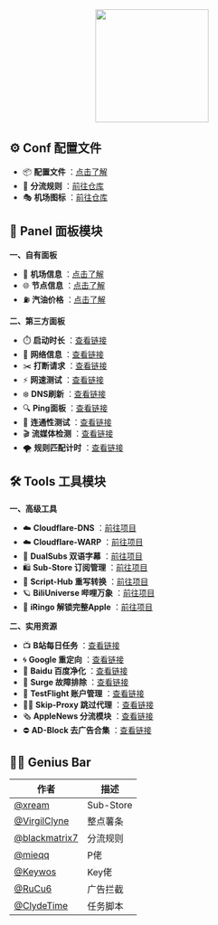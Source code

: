 <div align="center">
 <img src="https://raw.githubusercontent.com/cc63/Surge/main/Module/Surge.png" width="200">
</div>

## ⚙️ Conf 配置文件
-  📦 **配置文件** ：[点击了解](https://github.com/cc63/Surge/tree/main/Conf)
-  🚢 **分流规则** ：[前往仓库](https://github.com/blackmatrix7/ios_rule_script/tree/master/rule/Surge)
-  🎭 **机场图标** ：[前往仓库](https://github.com/cc63/ICON)


## 🌠 Panel 面板模块

**一、自有面板**
- 🚁 **机场信息** ：[点击了解](https://github.com/cc63/Surge/tree/main/Module/Panel/Sub-info)
- 🌐 **节点信息** ：[点击了解](https://github.com/cc63/Surge/tree/main/Module/Panel/IP-info)
- ⛽ **汽油价格** ：[点击了解](https://github.com/cc63/Surge/tree/main/Module/Panel/QiYou)

**二、第三方面板**
- ⏱️ **启动时长** ：[查看链接](https://github.com/Rabbit-Spec/Surge/tree/Master/Module/Panel/Surge-Pro)
- 🪩 **网络信息** ：[查看链接](https://raw.githubusercontent.com/xream/scripts/main/surge/modules/network-info/net-lsp-x.sgmodule)
- ✂️ **打断请求** ：[查看链接](https://raw.githubusercontent.com/xream/scripts/main/surge/modules/kill-active-requests/index.sgmodule)
- ⚡️ **网速测试** ：[查看链接](https://raw.githubusercontent.com/getsomecat/GetSomeCats/Surge/modules/Panel/Net_Speed/Net_Speed.sgmodule)
- ❄️ **DNS刷新** ：[查看链接](https://github.com/Rabbit-Spec/Surge/tree/Master/Module/Panel/Flush-DNS)
- 🔍 **Ping面板** ：[查看链接](https://raw.githubusercontent.com/Keywos/rule/main/script/ping/ping.sgmodule)
- 🎯 **连通性测试** ：[查看链接](https://raw.githubusercontent.com/getsomecat/GetSomeCats/Surge/modules/Connectivity_Test.sgmodule)
- 🎬️ **流媒体检测** ：[查看链接](https://github.com/Rabbit-Spec/Surge/tree/Master/Module/Panel/Stream-All)
- 🌪 **规则匹配计时** ：[查看链接](https://raw.githubusercontent.com/mieqq/mieqq/master/ruleMatchingTime.sgmodule)


## 🛠️ Tools 工具模块

**一、高级工具**

- ☁️ **Cloudflare-DNS** ：[前往项目](https://github.com/VirgilClyne/Cloudflare/wiki/☁-Cloudflare:-🇩-DNS)
- ☁️ **Cloudflare-WARP** ：[前往项目](https://github.com/VirgilClyne/Cloudflare/wiki/☁-Cloudflare:-1%EF%B8%8F⃣-1.1.1.1-with-WARP)
- 🍿️ **DualSubs 双语字幕** ：[前往项目](https://github.com/DualSubs)
- 🛍️ **Sub-Store 订阅管理** ：[前往项目](https://github.com/sub-store-org/Sub-Store/tree/master/config)
- 📝 **Script-Hub 重写转换** ：[前往项目](https://github.com/Script-Hub-Org/Script-Hub)
- 🪐 **BiliUniverse 哔哩万象** ：[前往项目](https://github.com/BiliUniverse/Universe)
- 🍎 **iRingo 解锁完整Apple** ：[前往项目](https://github.com/VirgilClyne/iRingo)


**二、实用资源**

- 📺 **B站每日任务** ：[查看链接](https://raw.githubusercontent.com/ClydeTime/BiliBili/main/modules/BiliBiliDailyBonus.sgmodule)
- 🌀 **Google 重定向** ：[查看链接](https://raw.githubusercontent.com/cc63/Surge/main/Module/Spec/Google_Rewrite.sgmodule)
- 🌝 **Baidu 百度净化** ：[查看链接](https://raw.githubusercontent.com/Keywos/rule/main/script/baidu_index/bd.sgmodule)
- 🧰 **Surge 故障排除** ：[查看链接](https://raw.githubusercontent.com/Keywos/rule/main/script/st/surgetool.sgmodule)
- 🛟 **TestFlight 账户管理** ：[查看链接](https://raw.githubusercontent.com/NobyDa/Script/master/Surge/Module/TestFlightAccount.sgmodule)
- 🏄‍♂️ **Skip-Proxy 跳过代理** ：[查看链接](https://raw.githubusercontent.com/mieqq/mieqq/master/skip-proxy-lists.sgmodule)
- 🗞️ **AppleNews 分流模块** ：[查看链接](https://raw.githubusercontent.com/cc63/Surge/main/Module/Spec/News.sgmodule)
- ⛔️ **AD-Block 去广告合集** ：[查看链接](https://raw.githubusercontent.com/blackmatrix7/ios_rule_script/master/rewrite/Surge/AdvertisingLite/AdvertisingLite_Mock.sgmodule)


## 🧑‍💻 Genius Bar
| 作者         |  描述          |
|-------------|-------------------|
| [@xream](https://github.com/xream/scripts/tree/main/surge/modules)  | Sub-Store |
| [@VirgilClyne](https://github.com/VirgilClyne)  | 整点薯条  |
| [@blackmatrix7](https://github.com/blackmatrix7/ios_rule_script/tree/master/rule/Surge)  | 分流规则 |
| [@mieqq](https://github.com/mieqq/mieqq)  | P佬  |
| [@Keywos](https://github.com/Keywos/rule/tree/main/script)  | Key佬  |
| [@RuCu6](https://github.com/RuCu6/QuanX)  | 广告拦截 |
| [@ClydeTime](https://github.com/ClydeTime/Quantumult)  | 任务脚本  |

